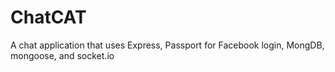 # ChatCAT
A chat application that uses Express, Passport for Facebook login, MongDB, mongoose, and socket.io
